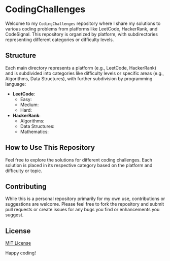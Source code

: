 # CodingChallenges

Welcome to my `CodingChallenges` repository where I share my solutions to various coding problems from platforms like LeetCode, HackerRank, and CodeSignal. This repository is organized by platform, with subdirectories representing different categories or difficulty levels.

## Structure

Each main directory represents a platform (e.g., LeetCode, HackerRank) and is subdivided into categories like difficulty levels or specific areas (e.g., Algorithms, Data Structures), with further subdivision by programming language:

- **LeetCode**:
  - Easy:
  - Medium:
  - Hard:
- **HackerRank**:
  - Algorithms:
  - Data Structures:
  - Mathematics:


## How to Use This Repository

Feel free to explore the solutions for different coding challenges. Each solution is placed in its respective category based on the platform and difficulty or topic.

## Contributing

While this is a personal repository primarily for my own use, contributions or suggestions are welcome. Please feel free to fork the repository and submit pull requests or create issues for any bugs you find or enhancements you suggest.

## License

[MIT License](LICENSE.md)

Happy coding!